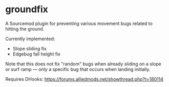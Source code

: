 # groundfix

A Sourcemod plugin for preventing various movement bugs related to hitting the ground.

Currently implemented:
* Slope sliding fix
* Edgebug fall height fix

Note that this does not fix "random" bugs when already sliding on a slope or surf ramp — only a specific bug that occurs when landing initially.

Requires DHooks: https://forums.alliedmods.net/showthread.php?t=180114
